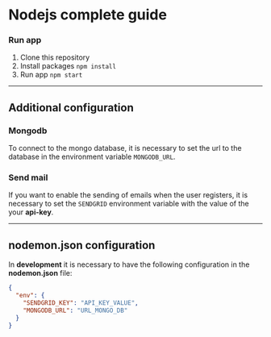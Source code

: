 # Nodejs complete guide

### Run app
  1. Clone this repository
  2. Install packages `npm install`
  3. Run app `npm start`

---
## Additional configuration
### Mongodb
To connect to the mongo database, it is necessary to set the url to the database in the environment variable `MONGODB_URL`.

### Send mail
If you want to enable the sending of emails when the user registers, it is necessary to set the `SENDGRID` environment variable with the value of the your **api-key**.


---
## nodemon.json configuration
In **development** it is necessary to have the following configuration in the **nodemon.json** file:
```json
{
  "env": {
    "SENDGRID_KEY": "API_KEY_VALUE",
    "MONGODB_URL": "URL_MONGO_DB"
  }
}
```